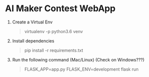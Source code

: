 # AI Maker Contest WebApp

1. Create a Virtual Env
    > virtualenv -p python3.6 venv 

2. Install dependencies
    > pip install -r requirements.txt

3. Run the following command (Mac/Linux) (Check on Windows???)
    > FLASK_APP=app.py FLASK_ENV=development flask run